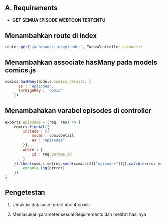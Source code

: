 ## A. Requirements
- **GET SEMUA EPISODE WEBTOON TERTENTU**

## Menambahkan route di index
```javascript
router.get('/wehtoons/:id/episodes', TodosController.episodes)
```


## Menambahkan associate hasMany pada models comics.js

```javascript
comics.hasMany(models.comics_details, {
      as : 'episodes',
      foreignKey : 'comic'
    })   
```
## Menambahakan varabel episodes di controller

```javascript
exports.episodes = (req, res) => {
    comics.findAll({
        include : [{
            model : comicDetail,
            as : "episodes"
        }], 
        where : {
            id : req.params.id
        }
    }).then(comics =>{res.send(comics[0]["episodes"])}).catch(errror => {
        console.log(errror)
    })
}
```

## Pengetestan
1. Untuk isi database terdiri dari 4 comic

2. Memasukan parameter sesuai Requirements dan melihat hasilnya